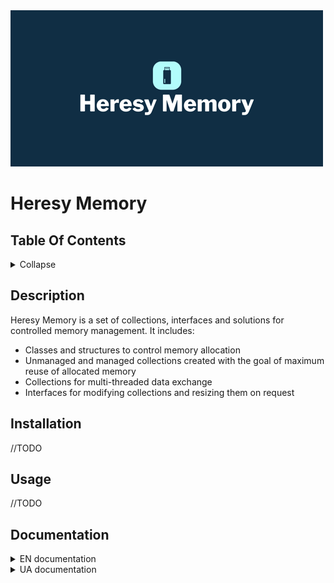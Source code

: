 <img src="docs/Images/logo.png?raw=true" alt="Heresy Memory" width="500px" height="250px"/>

# Heresy Memory

## Table Of Contents

<details>
<summary>Collapse</summary>

- [Description](#description)
- [Installation](#installation)
- [Usage](#usage)
- [Documentation](#documentation)

</details>

## Description

Heresy Memory is a set of collections, interfaces and solutions for controlled memory management. It includes:
* Classes and structures to control memory allocation
* Unmanaged and managed collections created with the goal of maximum reuse of allocated memory
* Collections for multi-threaded data exchange
* Interfaces for modifying collections and resizing them on request

## Installation

//TODO

## Usage

//TODO

## Documentation

<details>
<summary>EN documentation</summary>

* [Allocations](docs/en/Allocations.md)
* [Collection interfaces](docs/en/Collection%20interfaces.md)
* [MPMC Circular Buffer](docs/en/MPMC%20Circular%20Buffers.md)

</details>

<details>
<summary>UA documentation</summary>

* [Allocations](docs/ua/Allocations.md)
* [Collection interfaces](docs/ua/Collection%20interfaces.md)
* [MPMC Circular Buffer](docs/ua/MPMC%20Circular%20Buffers.md)

</details>
